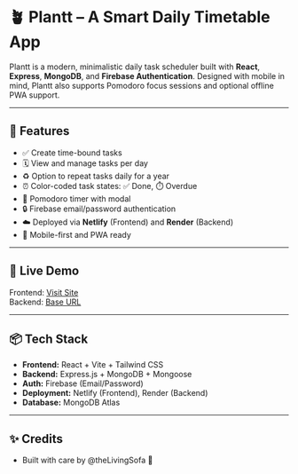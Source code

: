 # 🪴 Plantt – A Smart Daily Timetable App

Plantt is a modern, minimalistic daily task scheduler built with **React**, **Express**, **MongoDB**, and **Firebase Authentication**. Designed with mobile in mind, Plantt also supports Pomodoro focus sessions and optional offline PWA support.

---

## 🔧 Features

- ✅ Create time-bound tasks
- 🗓️ View and manage tasks per day
- ♻️ Option to repeat tasks daily for a year
- ⏰ Color-coded task states: ✅ Done, ⏱️ Overdue
- 🍅 Pomodoro timer with modal
- 🔒 Firebase email/password authentication
- ☁️ Deployed via **Netlify** (Frontend) and **Render** (Backend)
- 📱 Mobile-first and PWA ready

---

## 🚀 Live Demo

Frontend: [Visit Site](https://plantt.netlify.app)  
Backend: [Base URL](https://timetable-psie.onrender.com)

---

## 📦 Tech Stack

- **Frontend:** React + Vite + Tailwind CSS
- **Backend:** Express.js + MongoDB + Mongoose
- **Auth:** Firebase (Email/Password)
- **Deployment:** Netlify (Frontend), Render (Backend)
- **Database:** MongoDB Atlas

---

## ✨ Credits

- Built with care by @theLivingSofa 💚
